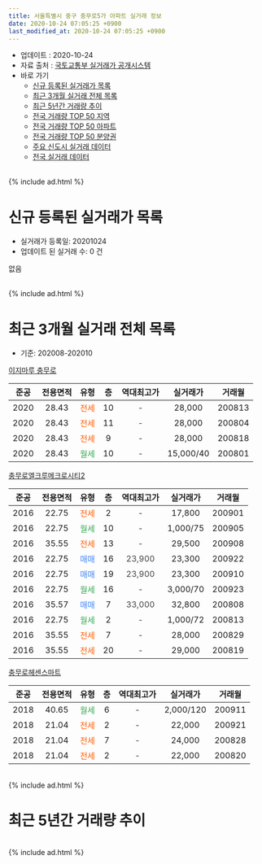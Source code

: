 ```yaml
---
title: 서울특별시 중구 충무로5가 아파트 실거래 정보
date: 2020-10-24 07:05:25 +0900
last_modified_at: 2020-10-24 07:05:25 +0900
---
```


* 업데이트 : 2020-10-24
* 자료 출처 : [국토교통부 실거래가 공개시스템](http://rt.molit.go.kr)
* 바로 가기
    * [신규 등록된 실거래가 목록](#신규-등록된-실거래가-목록)
    * [최근 3개월 실거래 전체 목록](#최근-3개월-실거래-전체-목록)
    * [최근 5년간 거래량 추이](#최근-5년간-거래량-추이)
    * [전국 거래량 TOP 50 지역](https://inasie.github.io/apt-trade-info/최근-3개월-전국에서-가장-거래가-많이-발생한-지역)
    * [전국 거래량 TOP 50 아파트](https://inasie.github.io/apt-trade-info/최근-3개월-전국에서-가장-거래가-많이-발생한-아파트)
    * [전국 거래량 TOP 50 분양권](https://inasie.github.io/apt-trade-info/최근-3개월-전국에서-가장-거래가-많이-발생한-분양권)
    * [주요 신도시 실거래 데이터](https://inasie.github.io/apt-trade-info/주요-신도시)
    * [전국 실거래 데이터](https://inasie.github.io/apt-trade-info/전국)
<br>
{% include ad.html %}
<br>

# 신규 등록된 실거래가 목록
* 실거래가 등록일: 20201024
* 업데이트 된 실거래 수: 0 건

없음

<br>
{% include ad.html %}
<br>

# 최근 3개월 실거래 전체 목록
* 기준: 202008-202010


[이지마루 충무로](https://search.naver.com/search.naver?query=%EC%84%9C%EC%9A%B8%ED%8A%B9%EB%B3%84%EC%8B%9C+%EC%A4%91%EA%B5%AC+%EC%B6%A9%EB%AC%B4%EB%A1%9C5%EA%B0%80+%EC%9D%B4%EC%A7%80%EB%A7%88%EB%A3%A8+%EC%B6%A9%EB%AC%B4%EB%A1%9C)

|준공|전용면적|유형|층|역대최고가|실거래가|거래월|
|:---:|:---:|:---:|:---:|:---:|:---:|:---:|
|2020|28.43|<span style="color:#ff5a00">전세</span>|10|<span style="color:#444444">-</span>|28,000|200813|
|2020|28.43|<span style="color:#ff5a00">전세</span>|11|<span style="color:#444444">-</span>|28,000|200804|
|2020|28.43|<span style="color:#ff5a00">전세</span>|9|<span style="color:#444444">-</span>|28,000|200818|
|2020|28.43|<span style="color:#34a853">월세</span>|10|<span style="color:#444444">-</span>|15,000/40|200801|

[충무로엘크루메크로시티2](https://search.naver.com/search.naver?query=%EC%84%9C%EC%9A%B8%ED%8A%B9%EB%B3%84%EC%8B%9C+%EC%A4%91%EA%B5%AC+%EC%B6%A9%EB%AC%B4%EB%A1%9C5%EA%B0%80+%EC%B6%A9%EB%AC%B4%EB%A1%9C%EC%97%98%ED%81%AC%EB%A3%A8%EB%A9%94%ED%81%AC%EB%A1%9C%EC%8B%9C%ED%8B%B02)

|준공|전용면적|유형|층|역대최고가|실거래가|거래월|
|:---:|:---:|:---:|:---:|:---:|:---:|:---:|
|2016|22.75|<span style="color:#ff5a00">전세</span>|2|<span style="color:#444444">-</span>|17,800|200901|
|2016|22.75|<span style="color:#34a853">월세</span>|10|<span style="color:#444444">-</span>|1,000/75|200905|
|2016|35.55|<span style="color:#ff5a00">전세</span>|13|<span style="color:#444444">-</span>|29,500|200908|
|2016|22.75|<span style="color:#4285f3">매매</span>|16|<span style="color:#444444">23,900</span>|23,300|200922|
|2016|22.75|<span style="color:#4285f3">매매</span>|19|<span style="color:#444444">23,900</span>|23,300|200910|
|2016|22.75|<span style="color:#34a853">월세</span>|16|<span style="color:#444444">-</span>|3,000/70|200923|
|2016|35.57|<span style="color:#4285f3">매매</span>|7|<span style="color:#444444">33,000</span>|32,800|200808|
|2016|22.75|<span style="color:#34a853">월세</span>|2|<span style="color:#444444">-</span>|1,000/72|200813|
|2016|35.55|<span style="color:#ff5a00">전세</span>|7|<span style="color:#444444">-</span>|28,000|200829|
|2016|35.55|<span style="color:#ff5a00">전세</span>|20|<span style="color:#444444">-</span>|29,000|200819|

[충무로헤센스마트](https://search.naver.com/search.naver?query=%EC%84%9C%EC%9A%B8%ED%8A%B9%EB%B3%84%EC%8B%9C+%EC%A4%91%EA%B5%AC+%EC%B6%A9%EB%AC%B4%EB%A1%9C5%EA%B0%80+%EC%B6%A9%EB%AC%B4%EB%A1%9C%ED%97%A4%EC%84%BC%EC%8A%A4%EB%A7%88%ED%8A%B8)

|준공|전용면적|유형|층|역대최고가|실거래가|거래월|
|:---:|:---:|:---:|:---:|:---:|:---:|:---:|
|2018|40.65|<span style="color:#34a853">월세</span>|6|<span style="color:#444444">-</span>|2,000/120|200911|
|2018|21.04|<span style="color:#ff5a00">전세</span>|2|<span style="color:#444444">-</span>|22,000|200921|
|2018|21.04|<span style="color:#ff5a00">전세</span>|7|<span style="color:#444444">-</span>|24,000|200828|
|2018|21.04|<span style="color:#ff5a00">전세</span>|2|<span style="color:#444444">-</span>|22,000|200820|


<br>
{% include ad.html %}
<br>

# 최근 5년간 거래량 추이


<div style="width:100%;">
    <canvas id="deal_progress" height="200"></canvas>
</div>

<script>
new Chart(document.getElementById("deal_progress"), {
    type: 'line',
    data: {
        labels: ['201510','201511','201512','201601','201602','201603','201604','201605','201606','201607','201608','201609','201610','201611','201612','201701','201702','201703','201704','201705','201706','201707','201708','201709','201710','201711','201712','201801','201802','201803','201804','201805','201806','201807','201808','201809','201810','201811','201812','201901','201902','201903','201904','201905','201906','201907','201908','201909','201910','201911','201912','202001','202002','202003','202004','202005','202006','202007','202008','202009','202010'],
        datasets: [{
            label: '매매',
            pointRadius: 1,
            data: [0, 0, 0, 0, 0, 0, 0, 0, 0, 0, 0, 0, 0, 1, 1, 0, 0, 3, 1, 0, 0, 1, 0, 0, 0, 1, 2, 2, 3, 6, 4, 0, 3, 0, 0, 0, 1, 0, 7, 1, 1, 2, 0, 2, 1, 3, 3, 0, 1, 1, 4, 1, 6, 2, 1, 1, 5, 3, 1, 2, 0],
            borderColor: "rgba(255, 201, 14, 1)",
            backgroundColor: "rgba(255, 201, 14, 0.5)",
            fill: false,
            lineTension: 0
        },{
            label: '전월세',
            pointRadius: 1,
            data: [0, 0, 0, 0, 0, 0, 0, 2, 14, 7, 9, 1, 1, 0, 0, 1, 1, 2, 1, 2, 3, 3, 2, 1, 1, 1, 3, 2, 1, 4, 3, 14, 11, 7, 4, 2, 2, 2, 0, 6, 4, 1, 3, 2, 6, 7, 4, 2, 0, 1, 2, 3, 0, 1, 11, 12, 13, 13, 9, 6, 0],
            borderColor: "rgba(0, 141, 185, 1)",
            backgroundColor: "rgba(0, 141, 185, 0.5)",
            fill: false,
            lineTension: 0
        }
        ]
    },
    options: {
        responsive: true,
        title: {
            display: false
        },
        tooltips: {
            mode: 'index',
            intersect: false
        },
        hover: {
            mode: 'nearest',
            intersect: true
        },
        scales: {
            xAxes: [{
                display: true,
                scaleLabel: {
                    display: true,
                    labelString: '년/월'
                }
            }],
            yAxes: [{
                display: true,
                ticks: {
                    suggestedMin: 0,
                },
                scaleLabel: {
                    display: true,
                    labelString: '실거래 수'
                }
            }]
        }
    }
});

</script>


<br>
{% include ad.html %}
<br>

